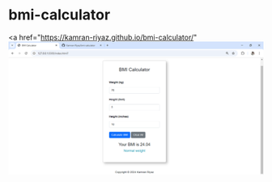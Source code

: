# bmi-calculator
<a href="https://kamran-riyaz.github.io/bmi-calculator/"
<img src="https://github.com/Kamran-Riyaz/bmi-calculator/blob/main/BMI-Calculator-UI.png" alt="screenshort of the bmi calculator">
</a>
